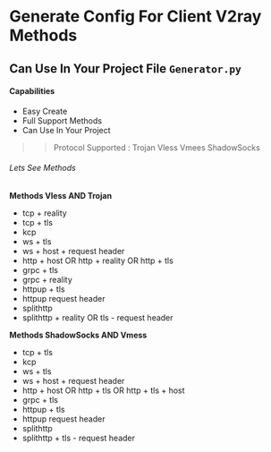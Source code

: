 # Generate Config For Client V2ray Methods 

## Can Use In Your Project File ```Generator.py```



#### Capabilities
- Easy Create 
- Full Support Methods
- Can Use In Your Project 


>> Protocol Supported : Trojan Vless Vmees ShadowSocks 

###### Lets See Methods

**Methods Vless AND Trojan** 

- tcp + reality
- tcp + tls
- kcp 
- ws + tls
- ws + host + request header
- http + host OR http + reality OR http + tls
- grpc + tls 
- grpc + reality
- httpup + tls
- httpup request header
- splithttp 
- splithttp + reality OR tls - request header

**Methods ShadowSocks AND Vmess**

- tcp + tls
- kcp 
- ws + tls
- ws + host + request header
- http + host OR http + tls OR http + tls + host
- grpc + tls 
- httpup + tls
- httpup request header
- splithttp 
- splithttp +  tls - request header
